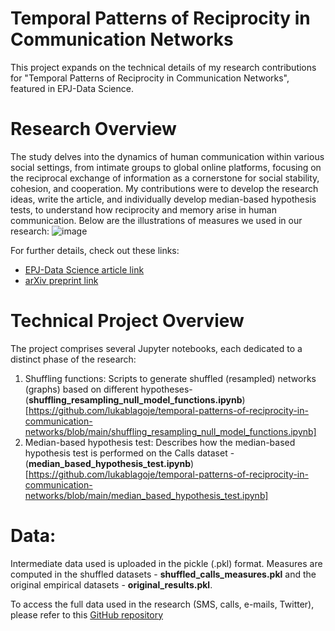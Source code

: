 # Temporal Patterns of Reciprocity in Communication Networks
This project expands on the technical details of my research contributions for "Temporal Patterns of Reciprocity in Communication Networks", featured in EPJ-Data Science. 
# Research Overview
The study delves into the dynamics of human communication within various social settings, from intimate groups to global online platforms, focusing on the reciprocal exchange of information as a cornerstone for social stability, cohesion, and cooperation. My contributions were to develop the research ideas, write the article, and individually develop median-based hypothesis tests, to understand how reciprocity and memory arise in human communication. Below are the illustrations of measures we used in our research:
![image](https://github.com/lukablagoje/temporal-patterns-of-reciprocity-in-communication-networks/assets/52599010/5091a5e1-6925-443f-8134-477127126424)

For further details, check out these links:
- [EPJ-Data Science article link](https://epjds.epj.org/articles/epjdata/abs/2023/01/13688_2023_Article_382/13688_2023_Article_382.html)
- [arXiv preprint link](https://arxiv.org/abs/2207.03910)

# Technical Project Overview
The project comprises several Jupyter notebooks, each dedicated to a distinct phase of the research:

1. Shuffling functions: Scripts to generate shuffled (resampled) networks (graphs) based on different hypotheses- (**shuffling_resampling_null_model_functions.ipynb**)[https://github.com/lukablagoje/temporal-patterns-of-reciprocity-in-communication-networks/blob/main/shuffling_resampling_null_model_functions.ipynb]
2. Median-based hypothesis test:  Describes how the median-based hypothesis test is performed on the Calls dataset - (**median_based_hypothesis_test.ipynb**)[https://github.com/lukablagoje/temporal-patterns-of-reciprocity-in-communication-networks/blob/main/median_based_hypothesis_test.ipynb]

# Data:
Intermediate data used is uploaded in the pickle (.pkl) format. Measures are computed in the shuffled datasets - **shuffled_calls_measures.pkl**  and the original empirical datasets - **original_results.pkl**.

To access the  full data used in the research (SMS, calls, e-mails, Twitter), please refer to this [GitHub repository](https://github.com/dynamicalsystemsceu/data)

